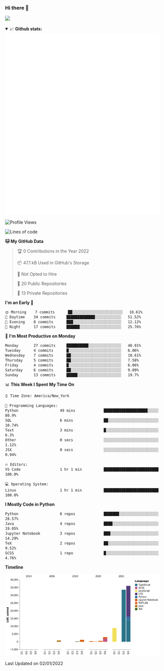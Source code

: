 ### Hi there 👋
 <!--<a href=""><img src="https://img.shields.io/badge/gmail-%23D14836.svg?&style=for-the-badge&logo=gmail&logoColor=white"/></a>-->
 <a href="https://twitter.com/shahanM"><img src="https://img.shields.io/badge/twitter-%231DA1F2.svg?&style=for-the-badge&logo=twitter&logoColor=white"/></a>
 <!--<a href=""><img src="https://img.shields.io/badge/linkedin-%230077B5.svg?&style=for-the-badge&logo=linkedin&logoColor=white"/></a>-->
<details open>
  <summary>📈 <b>Github stats:</b></summary>
  <img src="https://github.com/ShahanM/github-stats/blob/master/generated/overview.svg"/>
  <img src="https://github.com/ShahanM/github-stats/blob/master/generated/languages.svg"/>
</details>

<!--
**ShahanM/ShahanM** is a ✨ _special_ ✨ repository because its `README.md` (this file) appears on your GitHub profile.

Here are some ideas to get you started:

- 🔭 I’m currently working on ...
- 🌱 I’m currently learning ...
- 👯 I’m looking to collaborate on ...
- 🤔 I’m looking for help with ...
- 💬 Ask me about ...
- 📫 How to reach me: ...
- 😄 Pronouns: ...
- ⚡ Fun fact: ...
-->

<!--START_SECTION:waka-->
![Profile Views](http://img.shields.io/badge/Profile%20Views-0-blue)

![Lines of code](https://img.shields.io/badge/From%20Hello%20World%20I%27ve%20Written-85%20Thousand%20lines%20of%20code-blue)

**🐱 My GitHub Data** 

> 🏆 0 Contributions in the Year 2022
 > 
> 📦 47.1 kB Used in GitHub's Storage 
 > 
> 🚫 Not Opted to Hire
 > 
> 📜 20 Public Repositories 
 > 
> 🔑 13 Private Repositories  
 > 
**I'm an Early 🐤** 

```text
🌞 Morning    7 commits      ██░░░░░░░░░░░░░░░░░░░░░░░   10.61% 
🌆 Daytime    34 commits     █████████████░░░░░░░░░░░░   51.52% 
🌃 Evening    8 commits      ███░░░░░░░░░░░░░░░░░░░░░░   12.12% 
🌙 Night      17 commits     ██████░░░░░░░░░░░░░░░░░░░   25.76%

```
📅 **I'm Most Productive on Monday** 

```text
Monday       27 commits     ██████████░░░░░░░░░░░░░░░   40.91% 
Tuesday      4 commits      █░░░░░░░░░░░░░░░░░░░░░░░░   6.06% 
Wednesday    7 commits      ██░░░░░░░░░░░░░░░░░░░░░░░   10.61% 
Thursday     5 commits      ██░░░░░░░░░░░░░░░░░░░░░░░   7.58% 
Friday       4 commits      █░░░░░░░░░░░░░░░░░░░░░░░░   6.06% 
Saturday     6 commits      ██░░░░░░░░░░░░░░░░░░░░░░░   9.09% 
Sunday       13 commits     █████░░░░░░░░░░░░░░░░░░░░   19.7%

```


📊 **This Week I Spent My Time On** 

```text
⌚︎ Time Zone: America/New_York

💬 Programming Languages: 
Python                   49 mins             ████████████████████░░░░░   80.9% 
SQL                      6 mins              ██░░░░░░░░░░░░░░░░░░░░░░░   10.74% 
Text                     3 mins              █░░░░░░░░░░░░░░░░░░░░░░░░   6.3% 
Other                    0 secs              ░░░░░░░░░░░░░░░░░░░░░░░░░   1.12% 
JSX                      0 secs              ░░░░░░░░░░░░░░░░░░░░░░░░░   0.94%

🔥 Editors: 
VS Code                  1 hr 1 min          █████████████████████████   100.0%

💻 Operating System: 
Linux                    1 hr 1 min          █████████████████████████   100.0%

```

**I Mostly Code in Python** 

```text
Python                   6 repos             ███████░░░░░░░░░░░░░░░░░░   28.57% 
Java                     4 repos             ████░░░░░░░░░░░░░░░░░░░░░   19.05% 
Jupyter Notebook         3 repos             ███░░░░░░░░░░░░░░░░░░░░░░   14.29% 
TeX                      2 repos             ██░░░░░░░░░░░░░░░░░░░░░░░   9.52% 
SCSS                     1 repo              █░░░░░░░░░░░░░░░░░░░░░░░░   4.76%

```


**Timeline**

![Chart not found](https://raw.githubusercontent.com/ShahanM/ShahanM/main/charts/bar_graph.png) 


 Last Updated on 02/01/2022
<!--END_SECTION:waka-->